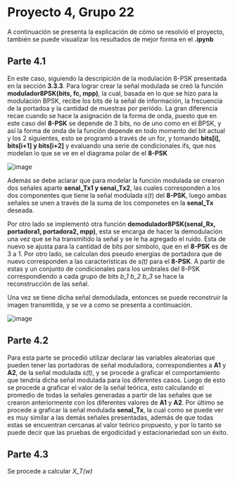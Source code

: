 # Proyecto 4, Grupo 22
A continuación se presenta la explicación de cómo se resolvió el proyecto, también se puede visualizar los resultados de mejor forma en el **.ipynb**

## Parte 4.1

En este caso, siguiendo la descripición de la modulación 8-PSK presentada en la sección **3.3.3**. Para lograr crear la señal modulada se creó la función **modulador8PSK(bits, fc, mpp)**, la cual, basada en lo que se hizo para la modulación BPSK, recibe los bits de la señal de información, la frecuencia de la portadoa y la cantidad de muestras por periódo. La gran diferencia recae cuando se hace la asignación de la forma de onda, puesto que en este caso del **8-PSK** se depende de 3 bits, no de uno como en el BPSK, y así la forma de onda de la función depende en todo momento del bit actual y los 2 siguientes, esto se programó a través de un for, y tomando **bits[i], bits[i+1] y bits[i+2]** y evaluando una serie de condicionales ifs, que nos modelan lo que se ve en el diagrama polar de el **8-PSK**

![image](https://user-images.githubusercontent.com/16785005/143354409-422097f4-0d32-4d7b-80d1-7fd1f622ecd4.png)

Además se debe aclarar que para modelar la función modulada se crearon dos señales aparte **senal_Tx1 y senal_Tx2**, las cuales corresponden a los dos componentes que tiene la señal modulada $s(t)$ del **8-PSK**, luego ambas señales se unen a través de la suma de los componetes en la **senal_Tx** deseada.

Por otro lado se implementó otra función **demodulador8PSK(senal_Rx, portadora1, portadora2, mpp)**, esta se encarga de hacer la demodulación una vez que se ha transmitido la señal y se le ha agregado el ruido. Esta de nuevo se ajusta para la cantidad de bits por simbolo, que en el **8-PSK** es de 3 a 1. Por otro lado, se calculan dos pseudo energías de portadora que de nuevo corresponden a las características de *s(t)* para el **8-PSK**. A partir de estas y un conjunto de condicionales para los umbrales del 8-PSK correspondiendo a cada grupo de bits *b_1 b_2 b_3* se hace la reconstrucción de las señal. 

Una vez se tiene dicha señal demodulada, entonces se puede reconstruir la imagen transmitida, y se ve a como se presenta a continuación. 

![image](https://user-images.githubusercontent.com/16785005/143366329-e7dced0f-936b-4e34-8bea-d19262f494f4.png)

## Parte 4.2

Para esta parte se procedió utilizar declarar las variables aleatorias que pueden tener las portadoras de señal moduladora, correspondientes a **A1** y **A2**, de la señal modulada *s(t)*, y se procede a graficar el comportamiento que tendría dicha señal modulada para los diferentes casos. Luego de esto se procede a graficar el valor de la señal teórica, esto calculando el promedio de todas la señales generadas a partir de las señales que se crearon anteriormente con los diferentes valores de **A1** y **A2**. Por último se procede a graficar la señal modulada **senal_Tx**, la cual como se puede ver es muy similar a las demás señales presentadas, además de que todas estas se encuentran cercanas al valor teórico propuesto, y por lo tanto se puede decir que las pruebas de ergodicidad y estacionariedad son un éxito. 

## Parte 4.3

Se procede a calcular *X_T(w)*
